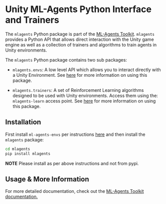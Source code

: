 # Unity ML-Agents Python Interface and Trainers

The `mlagents` Python package is part of the
[ML-Agents Toolkit](https://github.com/Unity-Technologies/ml-agents).
`mlagents` provides a Python API that allows direct interaction with the Unity
game engine as well as a collection of trainers and algorithms to train agents
in Unity environments.

The `mlagents` Python package contains two sub packages:

* `mlagents.envs`: A low level API which allows you to interact directly with a
  Unity Environment. See
  [here](https://github.com/Unity-Technologies/ml-agents/blob/master/docs/Python-API.md)
  for more information on using this package.

* `mlagents.trainers`: A set of Reinforcement Learning algorithms designed to be
  used with Unity environments. Access them using the: `mlagents-learn` access
  point. See
  [here](https://github.com/Unity-Technologies/ml-agents/blob/master/docs/Training-ML-Agents.md)
  for more information on using this package.

## Installation

First install `ml-agents-envs` per instructions [here](https://github.com/Unity-Technologies/ml-agents/blob/master/ml-agents-envs/README.md) and then install the `mlagents` package:

```sh
cd mlagents
pip install mlagents
```
**NOTE** Please install as per above instructions and not from pypi.

## Usage & More Information

For more detailed documentation, check out the
[ML-Agents Toolkit documentation.](https://github.com/Unity-Technologies/ml-agents/blob/master/docs/Readme.md)
